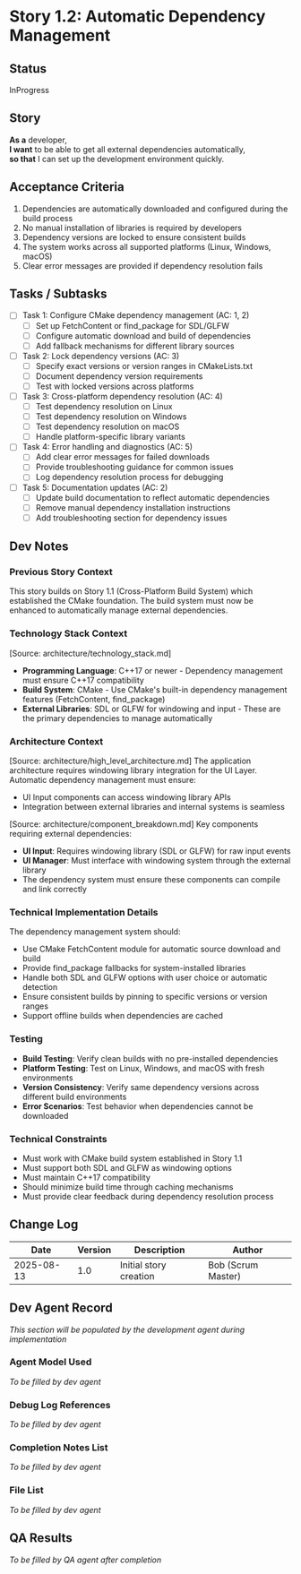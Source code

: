# Story 1.2: Automatic Dependency Management

## Status
InProgress

## Story

**As a** developer,  
**I want** to be able to get all external dependencies automatically,  
**so that** I can set up the development environment quickly.

## Acceptance Criteria

1. Dependencies are automatically downloaded and configured during the build process
2. No manual installation of libraries is required by developers
3. Dependency versions are locked to ensure consistent builds
4. The system works across all supported platforms (Linux, Windows, macOS)
5. Clear error messages are provided if dependency resolution fails

## Tasks / Subtasks

- [ ] Task 1: Configure CMake dependency management (AC: 1, 2)
  - [ ] Set up FetchContent or find_package for SDL/GLFW
  - [ ] Configure automatic download and build of dependencies
  - [ ] Add fallback mechanisms for different library sources
- [ ] Task 2: Lock dependency versions (AC: 3)
  - [ ] Specify exact versions or version ranges in CMakeLists.txt
  - [ ] Document dependency version requirements
  - [ ] Test with locked versions across platforms
- [ ] Task 3: Cross-platform dependency resolution (AC: 4)
  - [ ] Test dependency resolution on Linux
  - [ ] Test dependency resolution on Windows
  - [ ] Test dependency resolution on macOS
  - [ ] Handle platform-specific library variants
- [ ] Task 4: Error handling and diagnostics (AC: 5)
  - [ ] Add clear error messages for failed downloads
  - [ ] Provide troubleshooting guidance for common issues
  - [ ] Log dependency resolution process for debugging
- [ ] Task 5: Documentation updates (AC: 2)
  - [ ] Update build documentation to reflect automatic dependencies
  - [ ] Remove manual dependency installation instructions
  - [ ] Add troubleshooting section for dependency issues

## Dev Notes

### Previous Story Context
This story builds on Story 1.1 (Cross-Platform Build System) which established the CMake foundation. The build system must now be enhanced to automatically manage external dependencies.

### Technology Stack Context
[Source: architecture/technology_stack.md]
- **Programming Language**: C++17 or newer - Dependency management must ensure C++17 compatibility
- **Build System**: CMake - Use CMake's built-in dependency management features (FetchContent, find_package)
- **External Libraries**: SDL or GLFW for windowing and input - These are the primary dependencies to manage automatically

### Architecture Context
[Source: architecture/high_level_architecture.md]
The application architecture requires windowing library integration for the UI Layer. Automatic dependency management must ensure:
- UI Input components can access windowing library APIs
- Integration between external libraries and internal systems is seamless

[Source: architecture/component_breakdown.md]
Key components requiring external dependencies:
- **UI Input**: Requires windowing library (SDL or GLFW) for raw input events
- **UI Manager**: Must interface with windowing system through the external library
- The dependency system must ensure these components can compile and link correctly

### Technical Implementation Details
The dependency management system should:
- Use CMake FetchContent module for automatic source download and build
- Provide find_package fallbacks for system-installed libraries
- Handle both SDL and GLFW options with user choice or automatic detection
- Ensure consistent builds by pinning to specific versions or version ranges
- Support offline builds when dependencies are cached

### Testing
- **Build Testing**: Verify clean builds with no pre-installed dependencies
- **Platform Testing**: Test on Linux, Windows, and macOS with fresh environments
- **Version Consistency**: Verify same dependency versions across different build environments
- **Error Scenarios**: Test behavior when dependencies cannot be downloaded

### Technical Constraints
- Must work with CMake build system established in Story 1.1
- Must support both SDL and GLFW as windowing options
- Must maintain C++17 compatibility
- Should minimize build time through caching mechanisms
- Must provide clear feedback during dependency resolution process

## Change Log

| Date | Version | Description | Author |
|------|---------|-------------|---------|
| 2025-08-13 | 1.0 | Initial story creation | Bob (Scrum Master) |

## Dev Agent Record

*This section will be populated by the development agent during implementation*

### Agent Model Used
*To be filled by dev agent*

### Debug Log References
*To be filled by dev agent*

### Completion Notes List
*To be filled by dev agent*

### File List
*To be filled by dev agent*

## QA Results

*To be filled by QA agent after completion*